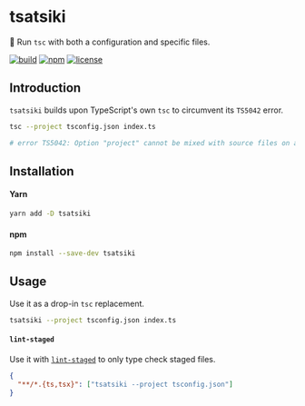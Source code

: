 # tsatsiki

🥒 Run `tsc` with both a configuration and specific files.

[![build](https://github.com/bouchenoiremarc/tsatsiki/actions/workflows/ci.yml/badge.svg?branch=main)](https://github.com/bouchenoiremarc/tsatsiki/actions/workflows/ci.yml) [![npm](https://img.shields.io/npm/v/tsatsiki?color=%230cf)](https://www.npmjs.com/package/tsatsiki) [![license](https://img.shields.io/github/license/bouchenoiremarc/tsatsiki?color=%23e4b)](https://github.com/bouchenoiremarc/tsatsiki/blob/main/LICENSE)

## Introduction

`tsatsiki` builds upon TypeScript's own `tsc` to circumvent its `TS5042` error.

```bash
tsc --project tsconfig.json index.ts

# error TS5042: Option "project" cannot be mixed with source files on a command line.
```

## Installation

#### Yarn

```bash
yarn add -D tsatsiki
```

#### npm

```bash
npm install --save-dev tsatsiki
```

## Usage

Use it as a drop-in `tsc` replacement.

```bash
tsatsiki --project tsconfig.json index.ts
```

#### `lint-staged`

Use it with [`lint-staged`](https://github.com/okonet/lint-staged) to only type check staged files.

```json
{
  "**/*.{ts,tsx}": ["tsatsiki --project tsconfig.json"]
}
```
